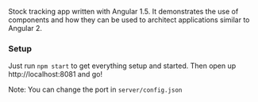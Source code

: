 Stock tracking app written with Angular 1.5. It demonstrates the use of components and how they can be used to architect applications similar to Angular 2.

### Setup

Just run `npm start` to get everything setup and started. Then open up http://localhost:8081 and go!

Note: You can change the port in `server/config.json`
